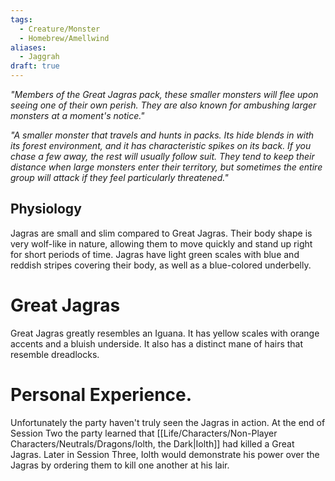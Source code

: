```yaml
---
tags:
  - Creature/Monster
  - Homebrew/Amellwind
aliases:
  - Jaggrah
draft: true
---
```

*"Members of the Great Jagras pack, these smaller monsters will flee upon seeing one of their own perish. They are also known for ambushing larger monsters at a moment's notice."*

*"A smaller monster that travels and hunts in packs. Its hide blends in with its forest environment, and it has characteristic spikes on its back. If you chase a few away, the rest will usually follow suit. They tend to keep their distance when large monsters enter their territory, but sometimes the entire group will attack if they feel particularly threatened."*
## Physiology
Jagras are small and slim compared to Great Jagras. Their body shape is very wolf-like in nature, allowing them to move quickly and stand up right for short periods of time. Jagras have light green scales with blue and reddish stripes covering their body, as well as a blue-colored underbelly. 

# Great Jagras
Great Jagras greatly resembles an Iguana. It has yellow scales with orange accents and a bluish underside. It also has a distinct mane of hairs that resemble dreadlocks.

# Personal Experience.
Unfortunately the party haven't truly seen the Jagras in action. At the end of Session Two the party learned that [[Life/Characters/Non-Player Characters/Neutrals/Dragons/Iolth, the Dark|Iolth]] had killed a Great Jagras. Later in Session Three, Iolth would demonstrate his power over the Jagras by ordering them to kill one another at his lair. 



